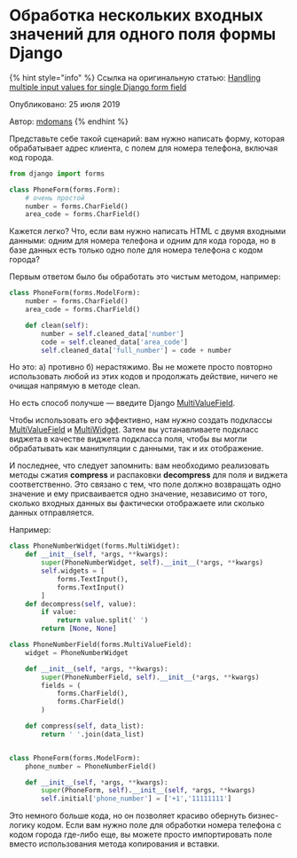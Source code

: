 # Обработка нескольких входных значений для одного поля формы Django

{% hint style="info" %}
Ссылка на оригинальную статью: [Handling multiple input values for single Django form field](https://coderwall.com/p/kq1d5a/handling-multiple-input-values-for-single-django-form-field)

Опубликовано: 25 июля 2019

Автор: [mdomans](https://coderwall.com/mdomans)
{% endhint %}

Представьте себе такой сценарий: вам нужно написать форму, которая обрабатывает адрес клиента, с полем для номера телефона, включая код города.

```python
from django import forms

class PhoneForm(forms.Form):
    # очень простой
    number = forms.CharField()
    area_code = forms.CharField()
```

Кажется легко? Что, если вам нужно написать HTML с двумя входными данными: одним для номера телефона и одним для кода города, но в базе данных есть только одно поле для номера телефона с кодом города?

Первым ответом было бы обработать это чистым методом, например:

```python
class PhoneForm(forms.ModelForm):
    number = forms.CharField()
    area_code = forms.CharField()

    def clean(self):
        number = self.cleaned_data['number']
        code = self.cleaned_data['area_code']
        self.cleaned_data['full_number'] = code + number
```

Но это: а) противно б) нерастяжимо. Вы не можете просто повторно использовать любой из этих кодов и продолжать действие, ничего не очищая напрямую в методе clean.

Но есть способ получше — введите Django [MultiValueField](https://docs.djangoproject.com/en/1.7/ref/forms/fields/#multivaluefield).

Чтобы использовать его эффективно, нам нужно создать подклассы [MultiValueField](https://docs.djangoproject.com/en/1.7/ref/forms/fields/#multivaluefield) и [MultiWidget](https://docs.djangoproject.com/en/1.5/ref/forms/widgets/#django.forms.MultiWidget). Затем вы устанавливаете подкласс виджета в качестве виджета подкласса поля, чтобы вы могли обрабатывать как манипуляции с данными, так и их отображение.

И последнее, что следует запомнить: вам необходимо реализовать методы сжатия **compress** и распаковки **decompress** для поля и виджета соответственно. Это связано с тем, что поле должно возвращать одно значение и ему присваивается одно значение, независимо от того, сколько входных данных вы фактически отображаете или сколько данных отправляется.

Например:

```python
class PhoneNumberWidget(forms.MultiWidget):
    def __init__(self, *args, **kwargs):
        super(PhoneNumberWidget, self).__init__(*args, **kwargs)
        self.widgets = [
            forms.TextInput(),
            forms.TextInput()
        ]
    def decompress(self, value):
        if value:
            return value.split(' ')
        return [None, None]

class PhoneNumberField(forms.MultiValueField):
    widget = PhoneNumberWidget

    def __init__(self, *args, **kwargs):
        super(PhoneNumberField, self).__init__(*args, **kwargs)
        fields = (
            forms.CharField(),
            forms.CharField()
        )

    def compress(self, data_list):
        return ' '.join(data_list)


class PhoneForm(forms.ModelForm):
    phone_number = PhoneNumberField()

    def __init__(self, *args, **kwargs):
        super(PhoneForm, self).__init__(self, *args, **kwargs)
        self.initial['phone_number'] = ['+1','11111111']
```

Это немного больше кода, но он позволяет красиво обернуть бизнес-логику кодом. Если вам нужно поле для обработки номера телефона с кодом города где-либо еще, вы можете просто импортировать поле вместо использования метода копирования и вставки.
